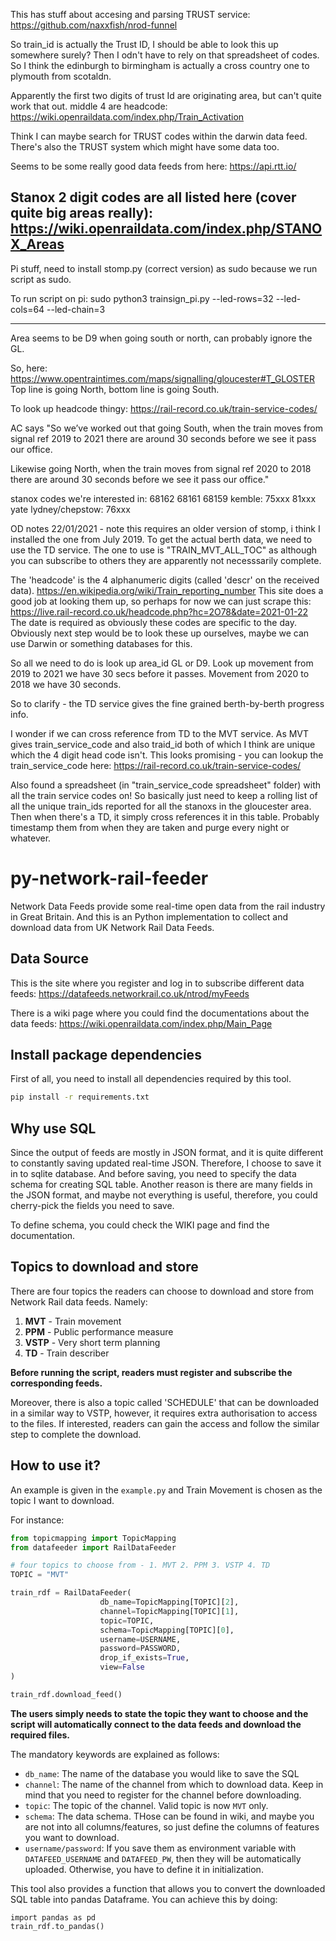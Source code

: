 This has stuff about accesing and parsing TRUST service: https://github.com/naxxfish/nrod-funnel

So train_id is actually the Trust ID, I should be able to look this up somewhere surely? Then I odn't have to rely on that spreadsheet of codes.
So I think the edinburgh to birmingham is actually a cross country one to plymouth from scotaldn.

Apparently the first two digits of trust Id are originating area, but can't quite work that out. middle 4 are headcode:
https://wiki.openraildata.com/index.php/Train_Activation

Think I can maybe search for TRUST codes within the darwin data feed. There's also the TRUST system which might have some data too.

Seems to be some really good data feeds from here:  https://api.rtt.io/

Stanox 2 digit codes are all listed here (cover quite big areas really): https://wiki.openraildata.com/index.php/STANOX_Areas
-------------------------------------------------------

Pi stuff, need to install stomp.py (correct version) as sudo because we run script as sudo.

To run script on pi:
sudo python3 trainsign_pi.py --led-rows=32 --led-cols=64 --led-chain=3


----------------------------------------------------
Area seems to be D9 when going south or north, can probably ignore the GL.

So, here:
https://www.opentraintimes.com/maps/signalling/gloucester#T_GLOSTER
Top line is going North, bottom line is going South.

To look up headcode thingy:
https://rail-record.co.uk/train-service-codes/


AC says "So we’ve worked out that going South, when the train moves from signal ref 2019 to 2021 there are around 30 seconds before we see it pass our office.

Likewise going North, when the train moves from signal ref 2020 to 2018  there are around 30 seconds before we see it pass our office."
 
stanox codes we're interested in:
68162
68161
68159
kemble: 75xxx
81xxx yate
lydney/chepstow: 76xxx



OD notes 22/01/2021 - note this requires an older version of stomp, i think I installed the one from July 2019. To get the actual berth data, we need to use the TD service. The one to use is "TRAIN_MVT_ALL_TOC" as although you can subscribe to others they are apparently not necesssarily complete.

The 'headcode' is the 4 alphanumeric digits (called 'descr' on the received data). https://en.wikipedia.org/wiki/Train_reporting_number
This site does a good job at looking them up, so perhaps for now we can just scrape this: https://live.rail-record.co.uk/headcode.php?hc=2O78&date=2021-01-22
The date is required as obviously these codes are specific to the day. Obviously next step would be to look these up ourselves, maybe we can use Darwin or something databases for this.

So all we need to do is look up area_id GL or D9. Look up movement from 2019 to 2021 we have 30 secs before it passes.
Movement from 2020 to 2018 we have 30 seconds.

So to clarify - the TD service gives the fine grained berth-by-berth progress info.

I wonder if we can cross reference from TD to the MVT service. As MVT gives train_service_code and also traid_id both of which I think are unique which the 4 digit head code isn't.
This looks promising - you can lookup the train_service_code here: https://rail-record.co.uk/train-service-codes/

Also found a spreadsheet (in "train_service_code spreadsheet" folder) with all the train service codes on! So basically just need to keep a rolling list of all the unique train_ids reported for all the stanoxs in the gloucester area. Then when there's a TD, it simply cross references it in this table. Probably timestamp them from when they are taken and purge every night or whatever.

# py-network-rail-feeder
Network Data Feeds provide some real-time open data from the rail industry in Great Britain. And this is an Python implementation to collect and download data from UK Network Rail Data Feeds.

## Data Source
This is the site where you register and log in to subscribe different data feeds:
https://datafeeds.networkrail.co.uk/ntrod/myFeeds

There is a wiki page where you could find the documentations about the data feeds:
https://wiki.openraildata.com/index.php/Main_Page

## Install package dependencies
First of all, you need to install all dependencies required by this tool.

```bash
pip install -r requirements.txt
```

## Why use SQL

Since the output of feeds are mostly in JSON format, and it is quite different to constantly saving updated real-time JSON. Therefore, I choose to save it in to sqlite database. And before saving, you need to specify the data schema for creating SQL table. Another reason is there are many fields in the JSON format, and maybe not everything is useful, therefore, you could cherry-pick the fields you need to save.

To define schema, you could check the WIKI page and find the documentation.

## Topics to download and store

There are four topics the readers can choose to download and store from Network Rail data feeds. Namely:

1. __MVT__ - Train movement
2. __PPM__ - Public performance measure
3. __VSTP__ - Very short term planning
4. __TD__ - Train describer

__Before running the script, readers must register and subscribe the corresponding feeds.__ 

Moreover, there is also a topic called 'SCHEDULE' that can be downloaded in a similar way to VSTP, however, it requires extra authorisation to access to the files. If interested, readers can gain the access and follow the similar step to complete the download.

## How to use it?

An example is given in the `example.py` and Train Movement is chosen as the topic I want to download.

For instance:

```python
from topicmapping import TopicMapping
from datafeeder import RailDataFeeder

# four topics to choose from - 1. MVT 2. PPM 3. VSTP 4. TD
TOPIC = "MVT"

train_rdf = RailDataFeeder(
                    db_name=TopicMapping[TOPIC][2], 
                    channel=TopicMapping[TOPIC][1], 
                    topic=TOPIC,
                    schema=TopicMapping[TOPIC][0],
                    username=USERNAME,
                    password=PASSWORD,
                    drop_if_exists=True,
                    view=False
)

train_rdf.download_feed()
```
__The users simply needs to state the topic they want to choose and the script will automatically connect to the data feeds and download the required files.__

The mandatory keywords are explained as follows:

- `db_name`: The name of the database you would like to save the SQL
- `channel`: The name of the channel from which to download data. Keep in mind that you need to register for the channel before downloading.
- `topic`: The topic of the channel. Valid topic is now `MVT` only.
- `schema`: The data schema. THose can be found in wiki, and maybe you are not into all columns/features, so just define the columns of features you want to download.
- `username/password`: If you save them as environment variable with `DATAFEED_USERNAME` and `DATAFEED_PW`, then they will be automatically uploaded. Otherwise, you have to define it in initialization.

This tool also provides a function that allows you to convert the downloaded SQL table into pandas Dataframe. You can achieve this by doing:
```
import pandas as pd
train_rdf.to_pandas()
```
